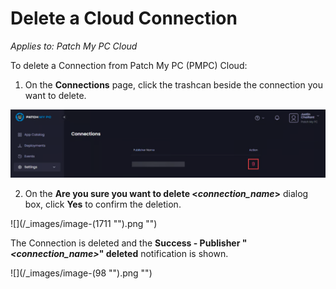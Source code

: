 # Delete a Cloud Connection

_Applies to: Patch My PC Cloud_

To delete a Connection from Patch My PC (PMPC) Cloud:

1. On the **Connections** page, click the trashcan beside the connection you want to delete.

![Clicking the trashcan beside the connection you want to delete](/_images/image-(2599).png "Clicking the trashcan beside the connection you want to delete")

2. On the **Are you sure you want to delete <**_**connection\_name**_**>** dialog box, click **Yes** to confirm the deletion.

![](/_images/image-(1711 "").png "")

The Connection is deleted and the **Success - Publisher "**_**\<connection\_name>**_**" deleted** notification is shown.

![](/_images/image-(98 "").png "")
